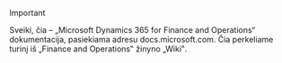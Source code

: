 > [!IMPORTANT]
> Sveiki, čia – „Microsoft Dynamics 365 for Finance and Operations“ dokumentacija, pasiekiama adresu docs.microsoft.com. Čia perkeliame turinį iš „Finance and Operations‟ žinyno „Wiki‟. 

